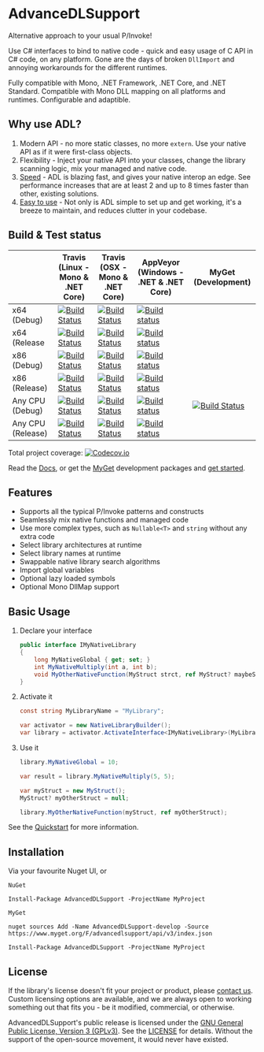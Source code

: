 # AdvanceDLSupport
Alternative approach to your usual P/Invoke!

Use C# interfaces to bind to native code - quick and easy usage of C API in C# code, on any platform. 
Gone are the days of broken `DllImport` and annoying workarounds for the different runtimes.

Fully compatible with Mono, .NET Framework, .NET Core, and .NET Standard. Compatible with Mono DLL mapping on all 
platforms and runtimes. Configurable and adaptible.


## Why use ADL?
1) Modern API - no more static classes, no more `extern`. Use your native API as if it were first-class objects.
2) Flexibility - Inject your native API into your classes, change the library scanning logic, mix your managed and
   native code.
3) [Speed][indirect-calls] - ADL is blazing fast, and gives your native interop an edge. See performance increases that
   are at least 2 and up to 8 times faster than other, existing solutions.
4) [Easy to use][quickstart] - Not only is ADL simple to set up and get working, it's a breeze to maintain, and reduces 
   clutter in your codebase.


## Build & Test status
|                   | Travis (Linux - Mono & .NET Core)          | Travis (OSX - Mono & .NET Core)        | AppVeyor (Windows - .NET & .NET Core)    | MyGet (Development)     |
| ----------------- |------------------------------------------- | -------------------------------------- | ---------------------------------------- | ------------------------|
| x64 (Debug)       | [![Build Status][linux-x64-debug]][2]      | [![Build Status][mac-x64-debug]][2]    | [![Build status][win-x64-debug]][6]      |                         |
| x64 (Release      | [![Build Status][linux-x64-release]][2]    | [![Build Status][mac-x64-release]][2]  | [![Build status][win-x64-release]][6]    |                         |
| x86 (Debug)       | [![Build Status][build-not-found]][2]      | [![Build Status][build-not-found]][2]  | [![Build status][win-x86-debug]][6]      |                         |
| x86 (Release)     | [![Build Status][build-not-found]][2]      | [![Build Status][build-not-found]][2]  | [![Build status][win-x86-release]][6]    |                         |
| Any CPU (Debug)   | [![Build Status][linux-anycpu-debug]][2]   | [![Build Status][mac-anycpu-debug]][2] | [![Build status][win-anycpu-debug]][6]   | [![Build Status][7]][8] |                        |
| Any CPU (Release) | [![Build Status][linux-anycpu-release]][2] | [![Build Status][mac-anycpu-debug]][2] | [![Build status][win-anycpu-release]][6] |                         |


Total project coverage: [![Codecov.io][codecov-coverage]][codecov]

Read the [Docs][9], or get the [MyGet][10] development packages and [get started][quickstart].


## Features
* Supports all the typical P/Invoke patterns and constructs
* Seamlessly mix native functions and managed code
* Use more complex types, such as `Nullable<T>` and `string` without any extra code
* Select library architectures at runtime
* Select library names at runtime
* Swappable native library search algorithms
* Import global variables 
* Optional lazy loaded symbols
* Optional Mono DllMap support


## Basic Usage

1. Declare your interface

	```cs
	public interface IMyNativeLibrary
	{
		long MyNativeGlobal { get; set; }
		int MyNativeMultiply(int a, int b);
		void MyOtherNativeFunction(MyStruct strct, ref MyStruct? maybeStruct);
	}
	```

2. Activate it
	```cs
	const string MyLibraryName = "MyLibrary";

	var activator = new NativeLibraryBuilder();
	var library = activator.ActivateInterface<IMyNativeLibrary>(MyLibraryName);
	```

3. Use it

	```cs
	library.MyNativeGlobal = 10;

	var result = library.MyNativeMultiply(5, 5);

	var myStruct = new MyStruct();
	MyStruct? myOtherStruct = null;

	library.MyOtherNativeFunction(myStruct, ref myOtherStruct);
	```

See the [Quickstart][quickstart] for more information.

## Installation

Via your favourite Nuget UI, or

`NuGet`
```
Install-Package AdvancedDLSupport -ProjectName MyProject
```

`MyGet`
```
nuget sources Add -Name AdvancedDLSupport-develop -Source https://www.myget.org/F/advancedlsupport/api/v3/index.json
```
```
Install-Package AdvancedDLSupport -ProjectName MyProject
```

## License
If the library's license doesn't fit your project or product, please [contact us][14]. Custom licensing options are 
available, and we are always open to working something out that fits you - be it modified, commercial, or otherwise.

AdvancedDLSupport's public release is licensed under the [GNU General Public License, Version 3 (GPLv3)][12]. 
See the [LICENSE][13] for details. Without the support of the open-source movement, it would never have existed.


[linux-x64-debug]: https://travis-matrix-badges.herokuapp.com/repos/Firwood-Software/AdvanceDLSupport/branches/master/1
[linux-x64-release]: https://travis-matrix-badges.herokuapp.com/repos/Firwood-Software/AdvanceDLSupport/branches/master/2
[linux-anycpu-debug]: https://travis-matrix-badges.herokuapp.com/repos/Firwood-Software/AdvanceDLSupport/branches/master/3
[linux-anycpu-release]: https://travis-matrix-badges.herokuapp.com/repos/Firwood-Software/AdvanceDLSupport/branches/master/4
[mac-x64-debug]: https://travis-matrix-badges.herokuapp.com/repos/Firwood-Software/AdvanceDLSupport/branches/master/5
[mac-x64-release]: https://travis-matrix-badges.herokuapp.com/repos/Firwood-Software/AdvanceDLSupport/branches/master/6
[mac-anycpu-debug]: https://travis-matrix-badges.herokuapp.com/repos/Firwood-Software/AdvanceDLSupport/branches/master/7
[mac-anycpu-release]: https://travis-matrix-badges.herokuapp.com/repos/Firwood-Software/AdvanceDLSupport/branches/master/8
 
[2]: https://travis-ci.org/Firwood-Software/AdvanceDLSupport

[win-x86-debug]: https://appveyor-matrix-badges.herokuapp.com/repos/Nihlus/advancedlsupport-dnwes/branch/master/1
[win-x64-debug]: https://appveyor-matrix-badges.herokuapp.com/repos/Nihlus/advancedlsupport-dnwes/branch/master/2
[win-anycpu-debug]: https://appveyor-matrix-badges.herokuapp.com/repos/Nihlus/advancedlsupport-dnwes/branch/master/3
[win-x86-release]: https://appveyor-matrix-badges.herokuapp.com/repos/Nihlus/advancedlsupport-dnwes/branch/master/4
[win-x64-release]: https://appveyor-matrix-badges.herokuapp.com/repos/Nihlus/advancedlsupport-dnwes/branch/master/5
[win-anycpu-release]: https://appveyor-matrix-badges.herokuapp.com/repos/Nihlus/advancedlsupport-dnwes/branch/master/6

[6]: https://ci.appveyor.com/project/Nihlus/advancedlsupport-dnwes

[build-not-found]: https://img.shields.io/badge/build-not%20found-lightgrey.svg

[codecov-coverage]: https://codecov.io/gh/Firwood-Software/AdvanceDLSupport/branch/master/graph/badge.svg
[codecov]: https://codecov.io/gh/Firwood-Software/AdvanceDLSupport

[7]: https://www.myget.org/BuildSource/Badge/advancedlsupport?identifier=81802e0b-f4f6-4939-93a9-9edb54b134e6
[8]: https://www.myget.org

[9]: https://firwood-software.github.io/AdvanceDLSupport
[10]: https://www.myget.org/gallery/advancedlsupport

[quickstart]: docs/quickstart.md
[indirect-calls]: docs/indirect-calling.md

[12]: https://www.gnu.org/licenses/gpl-3.0.en.html
[13]: LICENSE
[14]: mailto:jarl.gullberg@gmail.com
